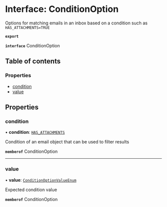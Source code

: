 # Interface: ConditionOption

Options for matching emails in an inbox based on a condition such as `HAS_ATTACHMENTS=TRUE`

**`export`**

**`interface`** ConditionOption

## Table of contents

### Properties

- [condition](ConditionOption.md#condition)
- [value](ConditionOption.md#value)

## Properties

### condition

• **condition**: [`HAS_ATTACHMENTS`](../enums/ConditionOptionConditionEnum.md#has_attachments)

Condition of an email object that can be used to filter results

**`memberof`** ConditionOption

___

### value

• **value**: [`ConditionOptionValueEnum`](../enums/ConditionOptionValueEnum.md)

Expected condition value

**`memberof`** ConditionOption
